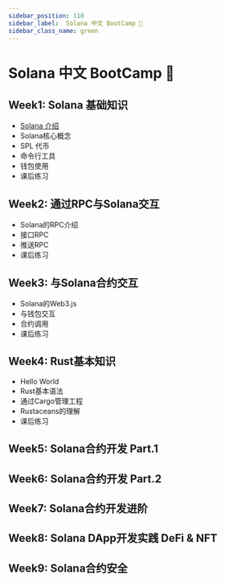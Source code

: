 ```yaml
---
sidebar_position: 110
sidebar_label:  Solana 中文 BootCamp 💾
sidebar_class_name: green
---
```


# Solana 中文 BootCamp 💾

## Week1: Solana 基础知识

- [Solana 介绍](./week1/solana-intro.md)
- Solana核心概念
- SPL 代币
- 命令行工具
- 钱包使用
- 课后练习


## Week2: 通过RPC与Solana交互

- Solana的RPC介绍
- 接口RPC
- 推送RPC
- 课后练习

## Week3: 与Solana合约交互

- Solana的Web3.js
- 与钱包交互
- 合约调用
- 课后练习

## Week4: Rust基本知识

- Hello World
- Rust基本语法
- 通过Cargo管理工程
- Rustaceans的理解
- 课后练习

## Week5: Solana合约开发 Part.1

## Week6: Solana合约开发 Part.2

## Week7: Solana合约开发进阶

## Week8: Solana DApp开发实践 DeFi & NFT

## Week9: Solana合约安全

